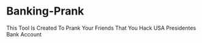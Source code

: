 # Banking-Prank
This Tool Is Created To Prank Your Friends That You Hack USA Presidentes Bank Account
